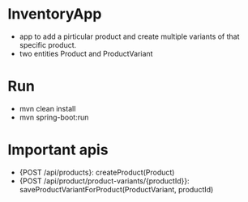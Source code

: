 # InventoryApp
* app to add a pirticular product and create multiple variants of that specific product.
* two entities Product and ProductVariant


# Run
* mvn clean install
* mvn spring-boot:run




# Important apis
* {POST /api/products}: createProduct(Product)
* {POST /api/product/product-variants/{productId}}: saveProductVariantForProduct(ProductVariant, productId) 
